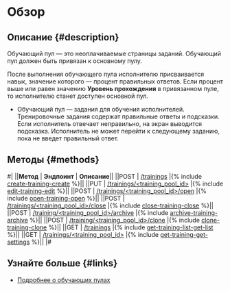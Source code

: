 # Обзор

## Описание {#description}

Обучающий пул — это неоплачиваемые страницы заданий. Обучающий пул должен быть привязан к основному пулу.

После выполнения обучающего пула исполнителю присваивается навык, значение которого — процент правильных ответов. Если процент выше или равен значению **Уровень прохождения** в привязанном пуле, то исполнителю станет доступен основной пул.

- Обучающий пул — задания для обучения исполнителей. Тренировочные задания содержат правильные ответы и подсказки. Если исполнитель отвечает неправильно, на экран выводится подсказка. Исполнитель не может перейти к следующему заданию, пока не введет правильный ответ.

## Методы {#methods}

#|
||**Метод** | **Эндпоинт** | **Описание**||
||POST | [/trainings](create-training.md) |{% include [create-training-create](../_includes/concepts/create-training/id-create-training/create.md) %}||
||PUT | [/trainings/<training_pool_id>](edit-training.md) |{% include [edit-training-edit](../_includes/concepts/edit-training/id-edit-training/edit.md) %}||
||POST | [/trainings/<training_pool_id>/open](open-training.md) |{% include [open-training-open](../_includes/concepts/open-training/id-open-training/open.md) %}||
||POST | [/trainings/<training_pool_id>/close](close-training.md) |{% include [close-training-close](../_includes/concepts/close-training/id-close-training/close.md) %}||
||POST | [/training/<training_pool_id>/archive](archive-training.md) |{% include [archive-training-archive](../_includes/concepts/archive-training/id-archive-training/archive.md) %}||
||POST | [/training/<training_pool_id>/clone](clone-training.md) |{% include [clone-training-clone](../_includes/concepts/clone-training/id-clone-training/clone.md) %}||
||GET | [/trainings](get-training-list.md) |{% include [get-training-list-get-list](../_includes/concepts/get-training-list/id-get-training-list/get-list.md) %}||
||GET | [/trainings/<training_pool_id>](get-training.md) |{% include [get-training-get-settings](../_includes/concepts/get-training/id-get-training/get-settings.md) %}||
|#

## Узнайте больше {#links}

- [Подробнее о обучающих пулах](../../guide/concepts/train.md)